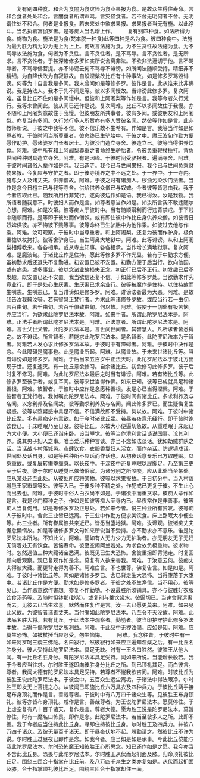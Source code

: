 <!-- { "loadSidebar": true } -->
　　复有别四种食。和合为食闇为食灾怪为食业果报为食。是故众生得住寿命。言和合食者处处和合。言闇食者所谓声鸣。言灾怪食者。若不舍无明何者不舍。无明谓住处不和合。何者是业报食。若未来处中欲求果报。求果报者当无有施。以此诤斗。当名执着富伽罗者。是等痴人当名增上作。
　　复有别四种食。如法所得为食。施物为食。施法是为食(梵本脱一种食)此等四种是名为食。彼四种食中。法施为最为胜为精为妙为无上为上上。何故言法施为食。为不生贪性故法施为食。为不骂辱故法施为食。何者为不贪性。言不贪性者。是不骂辱。言不贪性者。是无所求。言不贪性者。于甚深诸修多罗如实所说舍离非法。不欲非法逼切于他。言不骂辱者。不骂辱佛菩提。亦不诽谤云何不骂辱不诽谤。如所闻法随顺受持。精细非不精细。为自降伏故为自寂静故。自般涅槃故比丘有十种事故。如是修多罗骂毁诽谤。何等为十自言我是多闻。我未曾闻如是等修多罗。彼作是言。此从谁来此非佛说。我是持法人。我本于先不闻是等。彼以多闻慢故。当诽谤此修多罗。复次阿难。虽复比丘不住如是多闻慢中。但彼和上阿阇梨等作如是言。我等今者久行梵行。我等未曾闻此。彼从闻已还作是说。复次阿难。比丘不以多闻故住于我慢。亦不随和上阿阇梨意故住于我慢。但彼朋友所共事者。彼有多闻。或彼朋友和上阿阇梨。亦复当有多闻。久行梵行多人所赞亦有多人赞彼名闻。然彼等作如是言。此非教师所说。于彼之中我等不信。彼不信乐故不生希有。作如是言。我等当作如是如尊者教。于彼时间当所尊重者。彼命终已生驴胎中。于彼之中。魔王波旬作勤方便愿作助护。愿诸婆罗门长者居士。为彼沙门造立寺舍。彼造立已。彼等当得供养饮食。阿难。彼中所有和上阿阇梨尊重之者命终生驴胎者。令彼负重鞭杖捶打。背负世间种种财具造立寺舍。阿难。有是因缘。于彼时间受驴报者。遍满寺舍。阿难。于彼时间诸俗人辈作如是念。我已造寺。我今已与世间果报。我今已与世间负乘财物果报。今复应与守护之者。即于彼寺境界之中不远之处。于一界中。于一寺内。施与女人及诸丈夫。供养僧故。阿难。于彼之时有诸痴人。秽浊污染沙门法者。当作是念今日檀主已与我等寺舍。供给供养众僧已与奴婢。今者彼等皆悉由我。我于今者应取此已。随我所用行非梵行。遂向彼边作如是语。我已得汝。汝是我物。我所语者随我意不。时彼妇人而作是言。如尊者意当作如是。如汝所言我不敢违随尔心想。阿难。如是次第。彼等痴人于彼时中。当有随顺滑利而行违背禁戒。于下贱中随顺而行。是等即于彼处而作僧奴。或有即住彼中作比丘身供养众僧。如彼昔日奴婢供彼。亦不悔彼下贱等事。彼等命终已生驴胎中为他作乘。如彼过去他与作乘。阿难。汝可观察。于彼时中当尊重者。和上阿阇梨。还复为彼而作驴身。极负重檐以杖拷打。彼等舍驴身已。当生阿鼻大地狱中。阿难。此等诽谤。从和上阿阇梨相傅教来。各各相承。或从寺主知事。各各相承。当作增长满地狱事。复次阿难。是魔波旬。于诸比丘作是住持。愿此等修多罗不作光显。若有于中勤求方便。虽初勤求后还退失不复勤进。初安置已彼不安置。初勤方便于后当行。欲向他国。或有病患。或多事业。彼以念诸业故损失正念。初正行已后不正行。初发趣已后不发趣。既安置已还不安置。我当欲信还复不信。于如此等修多罗处。当欲勤求作究竟业行。即于是处心生厌离。生厌离已求余业行。彼等被魔作是住持。以住持故而生嗔恚。生嗔恚已。复当诽谤如是修多罗。阿难。诽谤法者最为大恶。阿难。是故我告汝我敕汝等。若有智慧正梵行者。为求此等诸修多罗故。或应当行若一由旬。若百由旬。若千由旬。若百千俱致由旬。何以故。阿难。假使于一切处有极苦恼。亦应当行。为欲求此陀罗尼法本故。阿难。如来手者。所谓此陀罗尼法本是。阿难。正法手者所谓此陀罗尼法本是。阿难。正法意者。所谓此陀罗尼法本是。阿难。言世父世父者。此陀罗尼法本是。言世间世间者。其智慧人。凡所求者皆悉得之。故不诽谤。所言智者。若能求此陀罗尼法本。是名智者。此陀罗尼法本为于智者。阿难若人发心求此修多罗法本故。于彼时中有障碍者。阿难。于彼时中决作是念。今此障碍是魔事也。此是魔业所起。阿难。以魔业故。于未来世诸比丘等。当有诽谤如是修多罗。阿难。于后当来五百岁中正法灭时。此陀罗尼法本于彼北方出现于世。还复速灭。有一比丘意欲修习。自余诸比丘。初欲修习此修多罗。彼于后时复不修习。阿难。为此陀罗尼法本最后之时当有诽谤。阿难。若有诸比丘等。此修多罗至彼手者。或复耳闻。彼等来世当得作佛。如来已知。彼等已成就具足种诸善根。阿难。彼智者。于彼时中应作是念愿种善根。发是心已当得涅槃。阿难。于彼智者正梵行者。我付嘱此陀罗尼法本。阿难。于彼时间有诸比丘。多求利养及与名闻。以念利养及名闻故。彼等勤求利养及与名闻。闻此修多罗已。而生疑悔复生疑惑。彼等以堕疑惑中具足不信。不信满故即不受持。何以故。阿难。于彼时中诸比丘辈。多有愚痴少有意欲。如于今时诸比丘辈。若昼若夜意乐经行。即于彼时饱饮食已。于床睡眠乃至日没。彼等比丘。以被大小便逼切急故。从重睡眠于床起已方大小便。大小便已还诣床卧。设当睡觉。彼等当作滑利言话谈说国事。论其利养。说其男子妇人之事。唯当爱乐种种言谈。亦当不念如法谈话。犹如劫贼群队之话。当话战斗村落城邑。市肆饮食。衣服香鬘妇人淫女。而作杂话。防逻镇戍话。世间处及话自身。如是等种种所不应话而作话也。从初夜话意专乐已方取睡眠。以身重故。或复展转懒堕缠身。以长夜中。于深夜中还复睡眠以展脚足。乃至第三更至于后夜。彼于尔时从睡觉已依倚俗家。为诸分别之所咬啖。应从此处当至某处。应从某处还至此处。从彼处所应将某物。彼等以求果报故。于日初分中。当入村落城邑王家市肆等处。彼等入已。于彼多种不精之处。作犯戒已更复于彼。不生止心而出去也。阿难。于彼时中俗人白衣尚不如是。于诸欲中而重贪求。彼痴人辈作如是言。我是沙门释种之子。作如是知彼等痴人至寺内已。昼夜常作是非善事。彼等痴人当复何用。如是等修多罗及正思处。若如来今者。说三种业所有赞叹。彼等痴人于彼时中。舍此三业皆已远离。于三业中作勤方便求美饮食。床上卧眠大小便业等。此三业者。所有眷属彼共亲近已。皆悉当堕地狱。阿难。汝谛观。彼诸痴丈夫懈怠懒惰故。如是等诸修多罗文句如来所说当不受持。亦不勤求亦不意乐。谁是陀罗尼法本所为。不知此义。阿难。譬如有人无力少力无护助者。亦无朋友无子无妇无倚着处无有饮食。苦恼寿命。彼至空闲阿兰若处。为求食故负极重物。彼求物时。忽然遇值三种大藏诸宝悉满。彼既见已生大恐怖。舍彼重担即背驰走。时复回顾向后观察。观已复观作如是念。莫复有人欲来害我。阿难。于汝意云何。彼痴丈夫得彼大藏。而更背走得为善不。阿难白言。不也世尊。佛复告言。如是如是。阿难。于彼时中诸比丘等。闻如是诸修多罗已。舍已背走生大恐怖。当得堕落于大堕中。若诸比丘作是方便。勤求如是修多罗者。于彼之处不生净信。当不用心。彼等见已。当作恶意欲作害想。亦复不作勤劬。不设最胜所须铺具。亦不与彼胜好衣服饮食汤药等。及随时怛钵那(麨浆)。或复别与羹饮浆水。彼逼切已。当速舍背远离而去。见彼去已当生欢喜。默然而住复作是言。汝一去已愿更莫来。阿难。如来见此义故。为彼智者诸善丈夫。当付嘱如此陀罗尼法本。乃至令不灭没故。阿难。此法品名胜大将。若有比丘。于此法本中观察者。勤劬者。彼当印护守护此修多罗法本故。当得千偈陀罗尼之所利益。阿难。于此品中无秽浊偈。应如是知。阿难。应莫生恐怖。如被杖捶当应忍受。勿生恼悔。
　　阿难。我念往昔。于彼时中有一如来阿罗呵三藐三佛陀。名曰寂行。然彼寂行如来应正遍知涅槃之后。有一比丘名胜身分。彼人受持此陀罗尼法本。具足无缺。时有一王名曰胜然。彼胜王从他人闻。有一比丘名胜身分。有陀罗尼法本具足受持。闻如来所说。当能增长般若。我于今者应当往求。尔时胜王遂即向彼胜身分比丘之所。到已顶礼其足。而白彼言。尊者。我闻大德有陀罗尼法本具足受持。若尊者不惓我欲咨问。阿难。时彼比丘为彼胜王说此陀罗尼法本。于彼会中。五百众生远尘离垢。于诸法中得法眼净。尔时胜王即发无上菩提之心。从彼闻已即施比丘六万具衣及四种兵力。于彼比丘两手接足布身顶礼而作是言。善哉尊者。于彼时中有八万四千诸众生等。见彼胜王布身顶礼。彼等亦皆布身顶礼。咸作是言。善哉尊者。为王说陀罗尼法本。愿莫停住。于上虚空复有八十百千诸天。复作是言。尊者大德。愿为胜王说是陀罗尼法本。莫暂停住。时有一魔名曰怖畏。即作是念。此陀罗尼法本。若当至彼多人之所。此即不善。我于今者应当住持此比丘身。寻即住持彼比丘身。尔时胜王及四兵力。并彼八万四千诸众。及彼无量百千诸天。即于昼夜伏地不起。殷勤请之。然彼比丘不许为说。尔时胜王过昼夜已即作是念。如我今者。应当如是如是承事。今此比丘傥能与我此陀罗尼法本。尔时恐怖魔王知彼胜王心所思念。知已还作如是之愿。我今亦当不舍此比丘身。恐畏与此陀罗尼法本。尔时胜王从伏而起扪面及膝。归命顶礼彼比丘足。围绕三匝合十指掌在比丘前。及八万四千众生之类亦复如是。从伏而起扪面及膝。合十指掌顶礼彼比丘足。围绕三匝合十指掌却住一面。
